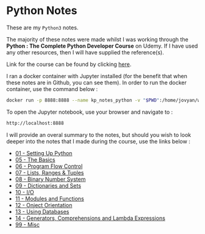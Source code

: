 # Python Notes

These are my `Python3` notes.

The majority of these notes were made whilst I was working through the **Python : The Complete Python Developer Course** on Udemy. If I have used any other resources, then I will have supplied the reference(s).

Link for the course can be found by clicking [here](https://www.udemy.com/python-the-complete-python-developer-course).

I ran a docker container with Jupyter installed (for the benefit that when these notes are in Github, you can see them). In order to run the docker container, use the command below :

```bash
docker run -p 8888:8888 --name kp_notes_python -v "$PWD":/home/jovyan/work/ jupyter/datascience-notebook
```

To open the Jupyter notebook, use your browser and navigate to :

```bash
http://localhost:8888
```

I will provide an overal summary to the notes, but should you wish to look deeper into the notes that I made during the course, use the links below :

+ [01 - Setting Up Python](01%20-%20Setting%20Up%20Python.ipynb)
+ [05 - The Basics](05%20-%20The%20Basics.ipynb)
+ [06 - Program Flow Control](06%20-%20Program%20Flow%20Control.ipynb)
+ [07 - Lists, Ranges & Tuples](07%20-%20List%2C%20Ranges%20%26%20Tuples.ipynb)
+ [08 - Binary Number System](08%20-%20The%20Binary%20Number%20System.ipynb)
+ [09 - Dictionaries and Sets](09%20-%20Python%20Dictionaries%20and%20Sets.ipynb)
+ [10 - I/O](10%20-%20Input%20and%20Output.ipynb)
+ [11 - Modules and Functions](11%20-%20Modules%20and%20Functions.ipynb)
+ [12 - Onject Orientation](12%20-%20Object%20Oriented%20Python.ipynb)
+ [13 - Using Databases](13%20-%20Using%20Databases%20in%20Python%20.ipynb)
+ [14 - Generators, Comprehensions and Lambda Expressions](14%20-%20Generators%2C%20Comprehensions%20and%20Lambda%20Expressions.ipynb)
+ [99 - Misc](99%20-%20Misc.ipynb)
